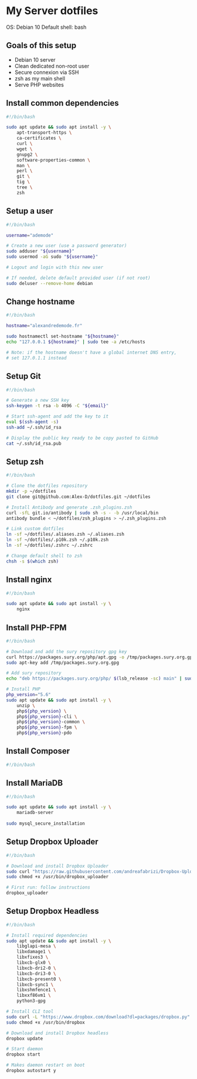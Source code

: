 My Server dotfiles
==================

OS: Debian 10
Default shell: bash

Goals of this setup
-------------------

- Debian 10 server
- Clean dedicated non-root user
- Secure connexion via SSH
- zsh as my main shell
- Serve PHP websites


Install common dependencies
---------------------------

```bash
#!/bin/bash

sudo apt update && sudo apt install -y \
    apt-transport-https \
    ca-certificates \
    curl \
    wget \
    gnupg2 \
    software-properties-common \
    man \
    perl \
    git \
    tig \
    tree \
    zsh
```


Setup a user
------------

```bash
#!/bin/bash

username="ademode"

# Create a new user (use a password generator)
sudo adduser "${username}"
sudo usermod -aG sudo "${username}"

# Logout and login with this new user

# If needed, delete default provided user (if not root)
sudo deluser --remove-home debian
```


Change hostname
---------------

```bash
#!/bin/bash

hostname="alexandredemode.fr"

sudo hostnamectl set-hostname "${hostname}"
echo "127.0.0.1 ${hostname}" | sudo tee -a /etc/hosts

# Note: if the hostname doesn't have a global internet DNS entry, 
# set 127.0.1.1 instead
```


Setup Git
---------

```bash
#!/bin/bash

# Generate a new SSH key
ssh-keygen -t rsa -b 4096 -C "${email}"

# Start ssh-agent and add the key to it
eval $(ssh-agent -s)
ssh-add ~/.ssh/id_rsa

# Display the public key ready to be copy pasted to GitHub
cat ~/.ssh/id_rsa.pub
```


Setup zsh
---------

```bash
#!/bin/bash

# Clone the dotfiles repository
mkdir -p ~/dotfiles
git clone git@github.com:Alex-D/dotfiles.git ~/dotfiles

# Install Antibody and generate .zsh_plugins.zsh
curl -sfL git.io/antibody | sudo sh -s - -b /usr/local/bin
antibody bundle < ~/dotfiles/zsh_plugins > ~/.zsh_plugins.zsh

# Link custom dotfiles
ln -sf ~/dotfiles/.aliases.zsh ~/.aliases.zsh
ln -sf ~/dotfiles/.p10k.zsh ~/.p10k.zsh
ln -sf ~/dotfiles/.zshrc ~/.zshrc

# Change default shell to zsh
chsh -s $(which zsh)
```


Install nginx
-------------

```bash
#!/bin/bash

sudo apt update && sudo apt install -y \
    nginx
```


Install PHP-FPM
---------------

```bash
#!/bin/bash

# Download and add the sury repository gpg key
curl https://packages.sury.org/php/apt.gpg -o /tmp/packages.sury.org.gpg
sudo apt-key add /tmp/packages.sury.org.gpg

# Add sury repository
echo "deb https://packages.sury.org/php/ $(lsb_release -sc) main" | sudo tee /etc/apt/sources.list.d/sury-php.list

# Install PHP
php_version="5.6"
sudo apt update && sudo apt install -y \
    unzip \
    php${php_version} \
    php${php_version}-cli \
    php${php_version}-common \
    php${php_version}-fpm \
    php${php_version}-pdo
```


Install Composer
----------------

```bash
#!/bin/bash


```


Install MariaDB
---------------

```bash
#!/bin/bash

sudo apt update && sudo apt install -y \
    mariadb-server
    
sudo mysql_secure_installation
```


Setup Dropbox Uploader
----------------------

```bash
#!/bin/bash

# Download and install Dropbox Uploader
sudo curl "https://raw.githubusercontent.com/andreafabrizi/Dropbox-Uploader/master/dropbox_uploader.sh" -o /usr/bin/dropbox_uploader
sudo chmod +x /usr/bin/dropbox_uploader

# First run: follow instructions
dropbox_uploader
```


Setup Dropbox Headless
----------------------

```bash
#!/bin/bash

# Install required dependencies
sudo apt update && sudo apt install -y \
    libglapi-mesa \
    libxdamage1 \
    libxfixes3 \
    libxcb-glx0 \
    libxcb-dri2-0 \
    libxcb-dri3-0 \
    libxcb-present0 \
    libxcb-sync1 \
    libxshmfence1 \
    libxxf86vm1 \
    python3-gpg

# Install CLI tool
sudo curl -L "https://www.dropbox.com/download?dl=packages/dropbox.py" -o /usr/bin/dropbox
sudo chmod +x /usr/bin/dropbox

# Download and install Dropbox headless
dropbox update

# Start daemon
dropbox start

# Makes daemon restart on boot
dropbox autostart y
```
